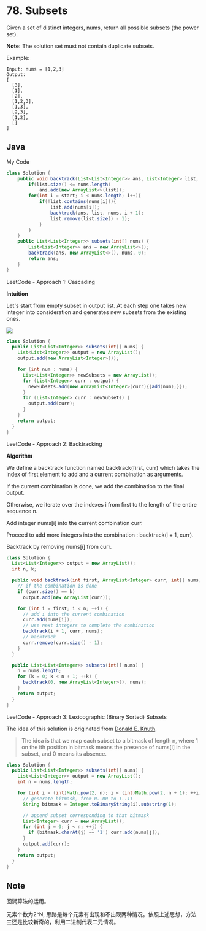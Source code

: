 # 78. Subsets

Given a set of distinct integers, nums, return all possible subsets (the power set).

**Note:** The solution set must not contain duplicate subsets.

Example:

```
Input: nums = [1,2,3]
Output:
[
  [3],
  [1],
  [2],
  [1,2,3],
  [1,3],
  [2,3],
  [1,2],
  []
]
```

## Java

My Code
```java
class Solution {
    public void backtrack(List<List<Integer>> ans, List<Integer> list, int[] nums, int start){
        if(list.size() <= nums.length)
            ans.add(new ArrayList<>(list));
        for(int i = start; i < nums.length; i++){
            if(!list.contains(nums[i])){
                list.add(nums[i]);
                backtrack(ans, list, nums, i + 1);
                list.remove(list.size() - 1);
            }
        }
    }
    public List<List<Integer>> subsets(int[] nums) {
        List<List<Integer>> ans = new ArrayList<>();
        backtrack(ans, new ArrayList<>(), nums, 0);
        return ans;
    }
}
```

LeetCode - Approach 1: Cascading

**Intuition**

Let's start from empty subset in output list. At each step one takes new integer into consideration and generates new subsets from the existing ones.

![](https://leetcode.com/problems/subsets/Figures/78/recursion.png)
```java
class Solution {
  public List<List<Integer>> subsets(int[] nums) {
    List<List<Integer>> output = new ArrayList();
    output.add(new ArrayList<Integer>());

    for (int num : nums) {
      List<List<Integer>> newSubsets = new ArrayList();
      for (List<Integer> curr : output) {
        newSubsets.add(new ArrayList<Integer>(curr){{add(num);}});
      }
      for (List<Integer> curr : newSubsets) {
        output.add(curr);
      }
    }
    return output;
  }
}
```

LeetCode - Approach 2: Backtracking

**Algorithm**

We define a backtrack function named backtrack(first, curr) which takes the index of first element to add and a current combination as arguments.

If the current combination is done, we add the combination to the final output.

Otherwise, we iterate over the indexes i from first to the length of the entire sequence n.

Add integer nums[i] into the current combination curr.

Proceed to add more integers into the combination : backtrack(i + 1, curr).

Backtrack by removing nums[i] from curr.

```java
class Solution {
  List<List<Integer>> output = new ArrayList();
  int n, k;

  public void backtrack(int first, ArrayList<Integer> curr, int[] nums) {
    // if the combination is done
    if (curr.size() == k)
      output.add(new ArrayList(curr));

    for (int i = first; i < n; ++i) {
      // add i into the current combination
      curr.add(nums[i]);
      // use next integers to complete the combination
      backtrack(i + 1, curr, nums);
      // backtrack
      curr.remove(curr.size() - 1);
    }
  }

  public List<List<Integer>> subsets(int[] nums) {
    n = nums.length;
    for (k = 0; k < n + 1; ++k) {
      backtrack(0, new ArrayList<Integer>(), nums);
    }
    return output;
  }
}
```

LeetCode - Approach 3: Lexicographic (Binary Sorted) Subsets

The idea of this solution is originated from [Donald E. Knuth](https://www-cs-faculty.stanford.edu/~knuth/taocp.html).

> The idea is that we map each subset to a bitmask of length n, where 1 on the ith position in bitmask means the presence of nums[i] in the subset, and 0 means its absence.

```java
class Solution {
  public List<List<Integer>> subsets(int[] nums) {
    List<List<Integer>> output = new ArrayList();
    int n = nums.length;

    for (int i = (int)Math.pow(2, n); i < (int)Math.pow(2, n + 1); ++i) {
      // generate bitmask, from 0..00 to 1..11
      String bitmask = Integer.toBinaryString(i).substring(1);

      // append subset corresponding to that bitmask
      List<Integer> curr = new ArrayList();
      for (int j = 0; j < n; ++j) {
        if (bitmask.charAt(j) == '1') curr.add(nums[j]);
      }
      output.add(curr);
    }
    return output;
  }
}
```
## Note

回溯算法的运用。

元素个数为2^N, 思路是每个元素有出现和不出现两种情况。依照上述思想，方法三还是比较新奇的，利用二进制代表二元情况。


